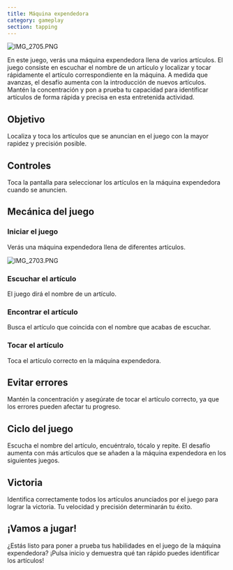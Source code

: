 ```yaml
---
title: Máquina expendedora
category: gameplay
section: tapping
---
```

![IMG_2705.PNG](https://help.studycat.com/hc/article_attachments/34826687209753)


En este juego, verás una máquina expendedora llena de varios artículos. El juego consiste en escuchar el nombre de un artículo y localizar y tocar rápidamente el artículo correspondiente en la máquina. A medida que avanzas, el desafío aumenta con la introducción de nuevos artículos. Mantén la concentración y pon a prueba tu capacidad para identificar artículos de forma rápida y precisa en esta entretenida actividad.


## Objetivo


Localiza y toca los artículos que se anuncian en el juego con la mayor rapidez y precisión posible.


## Controles


Toca la pantalla para seleccionar los artículos en la máquina expendedora cuando se anuncien.


## Mecánica del juego


### Iniciar el juego


Verás una máquina expendedora llena de diferentes artículos.


![IMG_2703.PNG](https://help.studycat.com/hc/article_attachments/34826690323225)


### Escuchar el artículo


El juego dirá el nombre de un artículo.


### Encontrar el artículo


Busca el artículo que coincida con el nombre que acabas de escuchar.


### Tocar el artículo


Toca el artículo correcto en la máquina expendedora.


## Evitar errores


Mantén la concentración y asegúrate de tocar el artículo correcto, ya que los errores pueden afectar tu progreso.


## Ciclo del juego


Escucha el nombre del artículo, encuéntralo, tócalo y repite. El desafío aumenta con más artículos que se añaden a la máquina expendedora en los siguientes juegos.


## Victoria


Identifica correctamente todos los artículos anunciados por el juego para lograr la victoria. Tu velocidad y precisión determinarán tu éxito.


## ¡Vamos a jugar!


¿Estás listo para poner a prueba tus habilidades en el juego de la máquina expendedora? ¡Pulsa inicio y demuestra qué tan rápido puedes identificar los artículos!